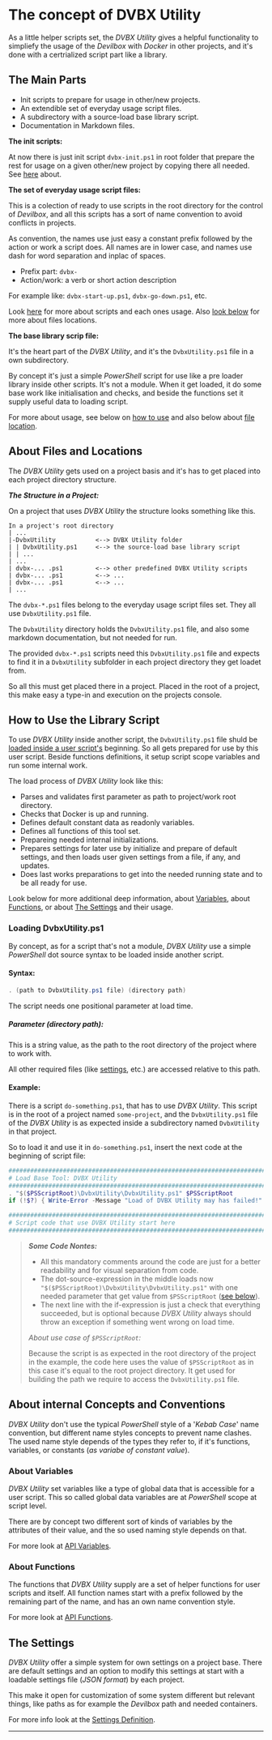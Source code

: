 # The concept of DVBX Utility

As a little helper scripts set, the _DVBX Utility_ gives a helpful functionality to simpliefy the usage of the _Devilbox_ with _Docker_ in other projects, and it's done with a certrialized script part like a library.

## The Main Parts

- Init scripts to prepare for usage in other/new projects.
- An extendible set of everyday usage script files.
- A subdirectory with a source-load base library script.
- Documentation in Markdown files.

**The init scripts:**

At now there is just init script `dvbx-init.ps1` in root folder that prepare the rest for usage on a given other/new project by copying there all needed. See [here](dvbx-scripts.md#Script-dvbx-init.ps1) about.

**The set of everyday usage script files:**

This is a colection of ready to use scripts in the root directory for the control of _Devilbox_, and all this scripts has a sort of name convention to avoid conflicts in projects.

As convention, the names use just easy a constant prefix followed by the action or work a script does. All names are in lower case, and names use dash for word separation and inplac of spaces.

- Prefix part: `dvbx-`
- Action/work: a verb or short  action description

For example like: `dvbx-start-up.ps1`, `dvbx-go-down.ps1`, etc.

Look [here](dvbx-scripts.md) for more about scripts and each ones usage. Also [look below](#about-files-and-locations) for more about files locations.

**The base library scrip file:**

It's the heart part of the _DVBX Utility_, and it's the `DvbxUtility.ps1` file in a own subdirectory.

By concept it's just a simple _PowerShell_ script for use like a pre loader library inside other scripts. It's not a module. When it get loaded, it do some base work like initialisation and  checks, and beside the functions set it supply useful data to loading script.

For more about usage, see below on [how to use](#how-to-use-the-library-script) and also below about [file location](#about-files-and-locations).

## About Files and Locations

The _DVBX Utility_ gets used on a project basis and it's has to get placed into each project directory structure.

**_The Structure in a Project:_**

On a project that uses _DVBX Utility_ the structure looks something like this.

```-
In a project's root directory
| ...
|-DvbxUtility           <--> DVBX Utility folder
| | DvbxUtility.ps1     <--> the source-load base library script
| | ...
| ...
| dvbx-... .ps1         <--> other predefined DVBX Utility scripts
| dvbx-... .ps1         <--> ...
| dvbx-... .ps1         <--> ...
| ...
```

The `dvbx-*.ps1` files belong to the everyday usage script files set. They all use `DvbxUtility.ps1` file.

The `DvbxUtility` directory holds the `DvbxUtility.ps1` file, and also some markdown documentation, but not needed for run.

The provided `dvbx-*.ps1` scripts need this `DvbxUtility.ps1` file and expects to find it in a `DvbxUtility` subfolder in each project directory they get loadet from.

So all this must get placed there in a project. Placed in the root of a project, this make easy a type-in and execution on the projects console.

## How to Use the Library Script

To use _DVBX Utility_ inside another script, the `DvbxUtility.ps1` file shuld be [loaded inside a user script's](#loading-dvbxutilityps1) beginning. So all gets prepared for use by this user script. Beside functions definitions, it setup script scope variables and run some internal work.

The load process of _DVBX Utility_ look like this:

- Parses and validates first parameter as path to project/work root directory.
- Checks that Docker is up and running.
- Defines default constant data as readonly variables.
- Defines all functions of this tool set.
- Prepareing needed internal initializations.
- Prepares settings for later use by initialize and prepare of default settings, and then loads user given settings from a file, if any, and updates.
- Does last works preparations to get into the needed running state and to be all ready for use.

Look below for more additional deep information, about [Variables](#about-variables), about [Functions](#about-functions), or about [The Settings](#the-settings) and their usage.

### Loading DvbxUtility.ps1

By concept, as for a script that's not a module, _DVBX Utility_ use a simple _PowerShell_ dot source syntax to be loaded inside another script.

#### Syntax:

```powershell
. (path to DvbxUtility.ps1 file) (directory path)
```

The script needs one positional parameter at load time.

##### Parameter _(directory path)_:

This is a string value, as the path to the root directory of the project where to work with.

All other required files (like [settings](dvbx-settings.md), etc.) are accessed relative to this path.

#### Example:

There is a script `do-something.ps1`, that has to use _DVBX Utility_. This script is in the root of a project named `some-project`, and the `DvbxUtility.ps1` file of the  _DVBX Utility_ is as expected inside a subdirectory named `DvbxUtility` in that project.

So to load it and use it in ``do-something.ps1``, insert the next code at the beginning of script file:

```powershell
########################################################################
# Load Base Tool: DVBX Utility
########################################################################
. "$($PSScriptRoot)\DvbxUtility\DvbxUtility.ps1" $PSScriptRoot
if (!$?) { Write-Error -Message "Load of DVBX Utility may has failed!" -EA Stop }

########################################################################
# Script code that use DVBX Utility start here
########################################################################
```

> **_Some Code Nontes:_**
>
> - All this mandatory comments around the code are just for a better readability and for visual separation from code.
> - The dot-source-expression in the middle loads now `"$($PSScriptRoot)\DvbxUtility\DvbxUtility.ps1"` with one needed parameter that get value from `$PSScriptRoot` ([see below](#psscriptroot-1)).
> - The next line with the if-expression is just a check that everything succeeded, but is optional because _DVBX Utility_ always should throw an exception if something went wrong on load time.
>
> _About use case of `$PSScriptRoot`:_<a name="psscriptroot-1"></a>
>
> Because the script is as expected in the root directory of the project in the example, the code here uses the value of `$PSScriptRoot` as in this case it's equal to the root project directory. It get used for building the path we require to access the `DvbxUtility.ps1` file.

## About internal Concepts and Conventions

_DVBX Utility_ don't use the typical _PowerShell_ style of a '_Kebab Case_' name convention, but different name styles concepts to prevent name clashes. The used name style depends of the types they refer to, if it's functions, variables, or constants (_as variabe of constant value_).

### About Variables

_DVBX Utility_ set variables like a type of global data that is accessible for a user script. This so called global data variables are at _PowerShell_ scope at script level.

There are by concept two different sort of kinds of variables by the attributes of their value, and the so used naming style depends on that.

For more look at [API Variables](dvbx-api-vars.md).

### About Functions

The functions that _DVBX Utility_ supply are a set of helper functions for user scripts and itself. All function names start with a prefix followed by the remaining part of the name, and has an own name convention style.

For more look at [API Functions](dvbx-api-functions.md).

## The Settings

_DVBX Utility_ offer a simple system for own settings on a project base. There are default settings and an option to modify this settings at start with a loadable settings file (_JSON format_) by each project.

This make it open for customization of some system different but relevant things, like paths as for example the _Devilbox_ path and needed containers.

For more info look at the [Settings Definition](dvbx-settings.md).

---
